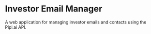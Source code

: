 # Investor Email Manager
A web application for managing investor emails and contacts using the Pipl.ai API.
